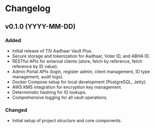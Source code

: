 # Changelog

## v0.1.0 (YYYY-MM-DD)

### Added
- Initial release of TSI Aadhaar Vault Plus.
- Secure storage and tokenization for Aadhaar, Voter ID, and ABHA ID.
- RESTful APIs for external clients (store, fetch by reference, fetch reference by ID value).
- Admin Portal APIs (login, register admin, client management, ID type management, audit logs).
- Docker Compose setup for local development (PostgreSQL, Jetty).
- AWS KMS integration for encryption key management.
- Deterministic hashing for ID lookups.
- Comprehensive logging for all vault operations.

### Changed
- Initial setup of project structure and core components.
